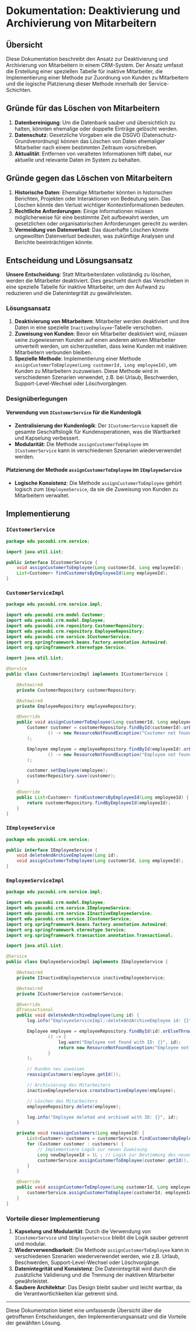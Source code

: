 # Dokumentation: Deaktivierung und Archivierung von Mitarbeitern

## Übersicht

Diese Dokumentation beschreibt den Ansatz zur Deaktivierung und Archivierung von Mitarbeitern in einem CRM-System. Der Ansatz umfasst die Erstellung einer speziellen Tabelle für inaktive Mitarbeiter, die Implementierung einer Methode zur Zuordnung von Kunden zu Mitarbeitern und die logische Platzierung dieser Methode innerhalb der Service-Schichten.

## Gründe für das Löschen von Mitarbeitern

1. **Datenbereinigung**: Um die Datenbank sauber und übersichtlich zu halten, könnten ehemalige oder doppelte Einträge gelöscht werden.
2. **Datenschutz**: Gesetzliche Vorgaben wie die DSGVO (Datenschutz-Grundverordnung) können das Löschen von Daten ehemaliger Mitarbeiter nach einem bestimmten Zeitraum vorschreiben.
3. **Aktualität**: Entfernen von veralteten Informationen hilft dabei, nur aktuelle und relevante Daten im System zu behalten.

## Gründe gegen das Löschen von Mitarbeitern

1. **Historische Daten**: Ehemalige Mitarbeiter könnten in historischen Berichten, Projekten oder Interaktionen von Bedeutung sein. Das Löschen könnte den Verlust wichtiger Kontextinformationen bedeuten.
2. **Rechtliche Anforderungen**: Einige Informationen müssen möglicherweise für eine bestimmte Zeit aufbewahrt werden, um gesetzlichen oder organisatorischen Anforderungen gerecht zu werden.
3. **Vermeidung von Datenverlust**: Das dauerhafte Löschen könnte ungewollten Datenverlust bedeuten, was zukünftige Analysen und Berichte beeinträchtigen könnte.

## Entscheidung und Lösungsansatz

**Unsere Entscheidung**: Statt Mitarbeiterdaten vollständig zu löschen, werden die Mitarbeiter deaktiviert. Dies geschieht durch das Verschieben in eine spezielle Tabelle für inaktive Mitarbeiter, um den Aufwand zu reduzieren und die Datenintegrität zu gewährleisten.

### Lösungsansatz

1. **Deaktivierung von Mitarbeitern**: Mitarbeiter werden deaktiviert und ihre Daten in eine spezielle `InactiveEmployee`-Tabelle verschoben.
2. **Zuweisung von Kunden**: Bevor ein Mitarbeiter deaktiviert wird, müssen seine zugewiesenen Kunden auf einen anderen aktiven Mitarbeiter umverteilt werden, um sicherzustellen, dass keine Kunden mit inaktiven Mitarbeitern verbunden bleiben.
3. **Spezielle Methode**: Implementierung einer Methode `assignCustomerToEmployee(Long customerId, Long employeeId)`, um Kunden zu Mitarbeitern zuzuweisen. Diese Methode wird in verschiedenen Szenarien verwendet, z.B. bei Urlaub, Beschwerden, Support-Level-Wechsel oder Löschvorgängen.

### Designüberlegungen

#### Verwendung von `ICustomerService` für die Kundenlogik

- **Zentralisierung der Kundenlogik**: Der `ICustomerService` kapselt die gesamte Geschäftslogik für Kundenoperationen, was die Wartbarkeit und Kapselung verbessert.
- **Modularität**: Die Methode `assignCustomerToEmployee` im `ICustomerService` kann in verschiedenen Szenarien wiederverwendet werden.

#### Platzierung der Methode `assignCustomerToEmployee` im `IEmployeeService`

- **Logische Konsistenz**: Die Methode `assignCustomerToEmployee` gehört logisch zum `IEmployeeService`, da sie die Zuweisung von Kunden zu Mitarbeitern verwaltet.

## Implementierung

### `ICustomerService`

```java
package edu.yacoubi.crm.service;

import java.util.List;

public interface ICustomerService {
    void assignCustomerToEmployee(Long customerId, Long employeeId);
    List<Customer> findCustomersByEmployeeId(Long employeeId);
}
```

### `CustomerServiceImpl`

```java
package edu.yacoubi.crm.service.impl;

import edu.yacoubi.crm.model.Customer;
import edu.yacoubi.crm.model.Employee;
import edu.yacoubi.crm.repository.CustomerRepository;
import edu.yacoubi.crm.repository.EmployeeRepository;
import edu.yacoubi.crm.service.ICustomerService;
import org.springframework.beans.factory.annotation.Autowired;
import org.springframework.stereotype.Service;

import java.util.List;

@Service
public class CustomerServiceImpl implements ICustomerService {

    @Autowired
    private CustomerRepository customerRepository;

    @Autowired
    private EmployeeRepository employeeRepository;

    @Override
    public void assignCustomerToEmployee(Long customerId, Long employeeId) {
        Customer customer = customerRepository.findById(customerId).orElseThrow(
                () -> new ResourceNotFoundException("Customer not found with ID: " + customerId)
        );

        Employee employee = employeeRepository.findById(employeeId).orElseThrow(
                () -> new ResourceNotFoundException("Employee not found with ID: " + employeeId)
        );

        customer.setEmployee(employee);
        customerRepository.save(customer);
    }

    @Override
    public List<Customer> findCustomersByEmployeeId(Long employeeId) {
        return customerRepository.findByEmployeeId(employeeId);
    }
}
```

### `IEmployeeService`

```java
package edu.yacoubi.crm.service;

public interface IEmployeeService {
    void deleteAndArchiveEmployee(Long id);
    void assignCustomerToEmployee(Long customerId, Long employeeId);
}
```

### `EmployeeServiceImpl`

```java
package edu.yacoubi.crm.service.impl;

import edu.yacoubi.crm.model.Employee;
import edu.yacoubi.crm.service.IEmployeeService;
import edu.yacoubi.crm.service.IInactiveEmployeeService;
import edu.yacoubi.crm.service.ICustomerService;
import org.springframework.beans.factory.annotation.Autowired;
import org.springframework.stereotype.Service;
import org.springframework.transaction.annotation.Transactional;

import java.util.List;

@Service
public class EmployeeServiceImpl implements IEmployeeService {

    @Autowired
    private IInactiveEmployeeService inactiveEmployeeService;

    @Autowired
    private ICustomerService customerService;

    @Override
    @Transactional
    public void deleteAndArchiveEmployee(Long id) {
        log.info("EmployeeServiceImpl::deleteAndArchiveEmployee id: {}", id);

        Employee employee = employeeRepository.findById(id).orElseThrow(
                () -> {
                    log.warn("Employee not found with ID: {}", id);
                    return new ResourceNotFoundException("Employee not found with ID: " + id);
                }
        );

        // Kunden neu zuweisen
        reassignCustomers(employee.getId());

        // Archivierung des Mitarbeiters
        inactiveEmployeeService.createInactiveEmployee(employee);

        // Löschen des Mitarbeiters
        employeeRepository.delete(employee);

        log.info("Employee deleted and archived with ID: {}", id);
    }

    private void reassignCustomers(Long employeeId) {
        List<Customer> customers = customerService.findCustomersByEmployeeId(employeeId);
        for (Customer customer : customers) {
            // Implementiere Logik zur neuen Zuweisung
            Long newEmployeeId = 1L ; // Logik zur Bestimmung des neuen Mitarbeiters
            customerService.assignCustomerToEmployee(customer.getId(), newEmployeeId);
        }
    }

    @Override
    public void assignCustomerToEmployee(Long customerId, Long employeeId) {
        customerService.assignCustomerToEmployee(customerId, employeeId);
    }
}
```

### Vorteile dieser Implementierung

1. **Kapselung und Modularität**: Durch die Verwendung von `ICustomerService` und `IEmployeeService` bleibt die Logik sauber getrennt und modular.
2. **Wiederverwendbarkeit**: Die Methode `assignCustomerToEmployee` kann in verschiedenen Szenarien wiederverwendet werden, wie z.B. Urlaub, Beschwerden, Support-Level-Wechsel oder Löschvorgänge.
3. **Datenintegrität und Konsistenz**: Die Datenintegrität wird durch die zusätzliche Validierung und die Trennung der inaktiven Mitarbeiter gewährleistet.
4. **Saubere Architektur**: Das Design bleibt sauber und leicht wartbar, da die Verantwortlichkeiten klar getrennt sind.

---

Diese Dokumentation bietet eine umfassende Übersicht über die getroffenen Entscheidungen, den Implementierungsansatz und die Vorteile der gewählten Lösung.